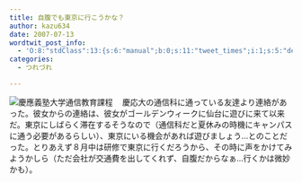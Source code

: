 ```yaml
---
title: 自腹でも東京に行こうかな？
author: kazu634
date: 2007-07-13
wordtwit_post_info:
  - 'O:8:"stdClass":13:{s:6:"manual";b:0;s:11:"tweet_times";i:1;s:5:"delay";i:0;s:7:"enabled";i:1;s:10:"separation";s:2:"60";s:7:"version";s:3:"3.7";s:14:"tweet_template";b:0;s:6:"status";i:2;s:6:"result";a:0:{}s:13:"tweet_counter";i:2;s:13:"tweet_log_ids";a:1:{i:0;i:3049;}s:9:"hash_tags";a:0:{}s:8:"accounts";a:1:{i:0;s:7:"kazu634";}}'
categories:
  - つれづれ

---
```

<div class="section">
<p>
<a href="http://www.tsushin.keio.ac.jp/" onclick="__gaTracker('send', 'event', 'outbound-article', 'http://www.tsushin.keio.ac.jp/', '');" target="_blank"><img align="left" alt="慶應義塾大学通信教育課程" src="http://img.simpleapi.net/small/http://www.tsushin.keio.ac.jp/" border="0" /></a>
</p>
  
<p>
    　慶応大の通信科に通っている友達より連絡があった。彼女からの連絡は、彼女がゴールデンウィークに仙台に遊びに来て以来だ。東京にしばらく滞在するそうなので（通信科だと夏休みの時機にキャンパスに通う必要があるらしい）、東京にいる機会があれば遊びましょう…とのことだった。とりあえず８月中は研修で東京に行くだろうから、その時に声をかけてみようかしら（ただ会社が交通費を出してくれず、自腹だからなぁ…行くかは微妙かも）。
</p>
</div>
